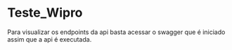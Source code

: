 # Teste_Wipro

Para visualizar os endpoints da api basta acessar o swagger que é iniciado assim que a api é executada.
